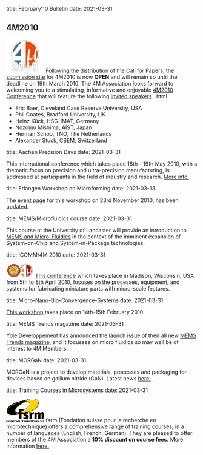 title: February'10 Bulletin
date: 2021-03-31

<!--break-->
## 4M2010


![4M2010](/images/4m-logotight_web.png)
Following the distribution of the [Call for Papers,](/contents/1st-Call-Papers.html) the [submission site](/conference/2010/Submission%20Guidelines.html) for 4M2010 is now **OPEN** and will remain so until the deadline on 19th March 2010. The 4M Association looks forward to welcoming you to a stimulating, informative and enjoyable [4M2010 Conference](/conference/2010.html) that will feature the following [invited speakers](/content/Invited-Speakers.html).  .html

* Eric Baer, Cleveland Case Reserve University, USA  
* Phil Coates, Bradford University, UK  
* Heinz Kück, HSG-IMAT, Germany  
* Nozomu Mishima, AIST, Japan 
* Herman Schoo, TNO, The Netherlands  
* Alexander Stuck, CSEM, Switzerland 

title: Aachen Precision Days
date: 2021-03-31

This international conference which takes place 18th - 19th May 2010, with a thematic focus on precision and ultra-precision manufacturing, is addressed at participants in the field of industry and research. [More info.](/event/2nd-Aachen-Precision-Day.html)  
  
title: Erlangen Workshop on Microforming
date: 2021-03-31

The [event page](/event/Erlangen-workshop-microforming.html) for this workshop on 23rd November 2010, has been updated.  
  
title: MEMS/Microfluidics course
date: 2021-03-31

This course at the University of Lancaster will provide an introduction to [MEMS and Micro-Fluidics](/event/MEMSMicrofluidics-Cours.html) in the context of the imminent expansion of System-on-Chip and System-in-Package technologies.  
 
title: ICOMM/4M 2010
date: 2021-03-31

![ICOMM/4M 2010](/images/icomm_thumb_0.jpg) [This conference](http://www.conferencing.uwex.edu/conferences/ICOMM10/) which takes place in Madison, Wisconsin, USA from 5th to 8th April 2010, focuses on the processes, equipment, and systems for fabricating miniature parts with micro-scale features.  

title: Micro-Nano-Bio-Convergence-Systems
date: 2021-03-31

[This workshop](/event/Micro-Nano-Bio-Convergence-Systems.html)  takes place on 14th-15th February 2010.  
 
title: MEMS Trends magazine
date: 2021-03-31

Yole Developpement has announced the launch issue of their all new [MEMS Trends magazine,](http://www.yole.fr/Download/Mems_Trends1.pdf) and it focusses on micro fluidics so may well be of interest to 4M Members.  
  
title: MORGaN
date: 2021-03-31

MORGaN  is a project to develop materials, processes and packaging for devices based on gallium nitride (GaN). Latest news [here.](/contents/MORGan-Newsletter-No.html)
 
title: Training Courses in Microsystems
date: 2021-03-31

![FSRM](/images/FSRM_LOGO_web.gif)
fsrm (Fondation suisse pour la recherche en microtechnique) offers a comprehensive range of training courses, in a number of languages (English, French, German). They are pleased to offer members of the 4M Association a <b>10% discount on course fees.</b> More information [here.](/contents/fsrm-training-course.html)
